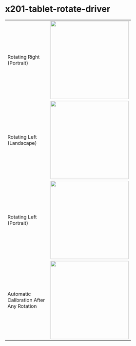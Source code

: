 # x201-tablet-rotate-driver

<table>
</thead>
<tbody>
</tbody>
	<tr>
		<td width="125">
			Rotating Right (Portrait)
		</td>
		<td>
			<img src="./.github_readme/gif/rotate_right.gif" width="256"/>
		</td>
	</tr>
	<tr>
		<td>
			Rotating Left (Landscape)
		</td>
		<td>
			<img src="./.github_readme/gif/rotate_left.gif" width="256"/>
		</td>
	</tr>
	<tr>
		<td>
			Rotating Left (Portrait)
		</td>
		<td>
			<img src="./.github_readme/gif/rotate_left_again.gif" width="256"/>
		</td>
	</tr>
	<tr>
		<td>
			Automatic Calibration After Any Rotation
		</td>
		<td>
			<img src="./.github_readme/gif/tracking.gif" width="256"/>
		</td>
	</tr>
</table>